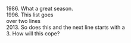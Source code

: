 1986\. What a great season.  
1996\. This list goes  
over two lines  
2013\. So does this and the next line starts with a  
3\. How will this cope?